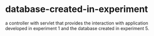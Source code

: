 # database-created-in-experiment
a controller with servlet that provides the interaction with application developed in experiment 1 and the database created in experiment 5.
